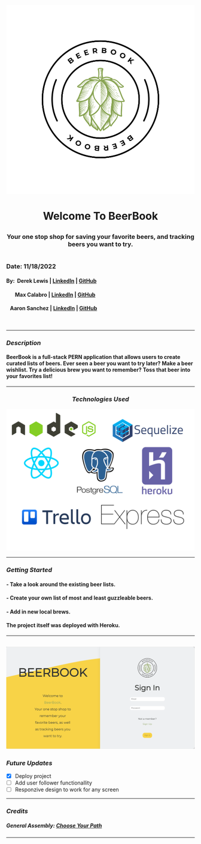 <p align="center">
  <img src="public/assets/images/beerbook_logo.svg" alt="title_logo"/>
</p>

# <p align="center"> Welcome To BeerBook <p>

### <p align="center"> Your one stop shop for saving your favorite beers, and tracking beers you want to try. <p>

#

### Date: 11/18/2022

#### By: &nbsp;Derek Lewis | [LinkedIn](http://www.linkedin.com/in/derek-r-lewis) | [GitHub](https://github.com/d-lewis9442)

#### &nbsp; &nbsp; &nbsp; &nbsp;Max Calabro | [LinkedIn](https://www.linkedin.com/in/max-calabro) | [GitHub](https://github.com/max-calabro)

#### &nbsp;&nbsp;&nbsp;Aaron Sanchez | [LinkedIn](https://www.linkedin.com/in/aaron-g-sanchez) | [GitHub](https://github.com/Aaron-G-Sanchez)

&nbsp;

---

### **_Description_**

#### BeerBook is a full-stack PERN application that allows users to create curated lists of beers. Ever seen a beer you want to try later? Make a beer wishlist. Try a delicious brew you want to remember? Toss that beer into your favorites list!

---

### <p align="center">**_Technologies Used_**<p>

![Logos](public/assets/images/BeerBook_Logos_for_README.png)

---

### **_Getting Started_**

#### - Take a look around the existing beer lists.

#### - Create your own list of most and least guzzleable beers.

#### - Add in new local brews.

#### The project itself was deployed with Heroku.

---

## ![screenshot](public/assets/images/Screen_Shot_BeerBook.png)

### **_Future Updates_**

- [x] Deploy project
- [ ] Add user follower functionallity
- [ ] Responzive design to work for any screen

---

### **_Credits_**

##### General Assembly: [Choose Your Path](https://generalassemb.ly/)

---
